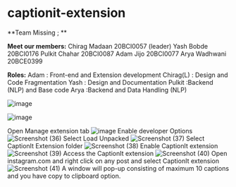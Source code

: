 # captionit-extension
**Team Missing ;
**

**Meet our members:**
Chirag Madaan     20BCI0057 (leader)
Yash Bobde        20BCI0176
Pulkit Chahar     20BCI0087
Adam Jijo         20BCI0077
Arya Wadhwani     20BCE0399

**Roles:**
Adam        : Front-end and Extension development
Chirag(L)   : Design and Code Fragmentation
Yash        : Design and Documentation
Pulkit      :Backend (NLP) and Base code
Arya        :Backend and Data Handling (NLP)


![image](https://user-images.githubusercontent.com/73872418/111871867-4af9c900-89b2-11eb-9b3c-951add063be4.png)


![image](https://user-images.githubusercontent.com/73872418/111871841-23a2fc00-89b2-11eb-8332-8d320a5b2f2e.png)

Open Manage extension tab
![image](https://user-images.githubusercontent.com/73872418/111870771-a1fc9f80-89ac-11eb-9efb-c47409515852.png)
Enable developer Options
![Screenshot (36)](https://user-images.githubusercontent.com/73872418/111871600-0faaca80-89b1-11eb-9a52-39bd05199618.png)
Select Load Unpacked 
![Screenshot (37)](https://user-images.githubusercontent.com/73872418/111871602-10dbf780-89b1-11eb-8702-0e1250655b4d.png)
Select CaptionIt Extension folder
![Screenshot (38)](https://user-images.githubusercontent.com/73872418/111871603-120d2480-89b1-11eb-89e8-f5bb32e128ca.png)
Enable CaptionIt extension
![Screenshot (39)](https://user-images.githubusercontent.com/73872418/111871604-13d6e800-89b1-11eb-809f-ec671dfa0fa4.png)
Access the CaptionIt extension
![Screenshot (40)](https://user-images.githubusercontent.com/73872418/111871608-16d1d880-89b1-11eb-8a32-93c7871ecf20.png)
Open instagram.com and right click on any post and select CaptionIt extension
![Screenshot (41)](https://user-images.githubusercontent.com/73872418/111871609-18030580-89b1-11eb-8004-9e9f8c60717f.png)
A window will pop-up consisting of maximum 10 captions and you have copy to clipboard option.



